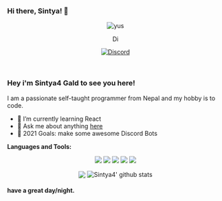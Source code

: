 ### Hi there, Sintya! 👋
<p align="center"> <img src="https://komarev.com/ghpvc/?username=Sintya4" alt="yus" /> </p>
<p align='center'> <a href="https://dsc.gg/mincoder">
  <img align="center" alt="Discord Server" width="16px" src="https://cdn.jsdelivr.net/npm/simple-icons@v3/icons/discord.svg" />
</a> </p>

<p align="center"> <a href="https://dsc.gg/mincoder"><img src="https://discord.c99.nl/widget/theme-3/740947753135243354.png" alt="Discord" /></a> </p>






 
<br />

### Hey i'm Sintya4 Gald to see you here! &nbsp;

I am a passionate self-taught programmer from Nepal and my hobby is to code.
 - 🌱 I’m currently learning React
- 💬 Ask me about anything [here](https://dsc.gg/mincoder)
- 🥅 2021 Goals: make some awesome Discord Bots

**Languages and Tools:** &nbsp;
<p align="center">
<img src="https://img.shields.io/badge/Node.JS-black?style=for-the-badge&logo=node.js" />
<img src="https://img.shields.io/badge/-HTML5-black?style=for-the-badge&logo=HTML5" />
<img src="https://img.shields.io/badge/CSS-black?style=for-the-badge&logo=css3&logoColor=#1572B6" />
<img src="https://img.shields.io/badge/Javascript-black?style=for-the-badge&logo=javascript" />
<img src="https://img.shields.io/badge/Font%20Awesome-black?style=for-the-badge&logo=Font%20Awesome" />
</p>
 

<p align="center">
  <img align="center" src="https://github-readme-stats.vercel.app/api/top-langs/?username=Sintya4&show_icons=true&layout=compact&hide_border=true&theme=dark" />
  <img align="center" src="https://github-readme-stats.vercel.app/api?username=Sintya4&show_icons=true&theme=dark&line_height=21" alt="Sintya4' github stats"/>
 
 

#### have a great day/night.
